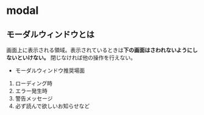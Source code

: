 # modal

## モーダルウィンドウとは

画面上に表示される領域。表示されているときは**下の画面はさわれないようにしないといけない。** 
閉じなければ他の操作を行えない。

- モーダルウィンドウ推奨場面

1. ローディング時
2. エラー発生時
3. 警告メッセージ
4. 必ず読んで欲しいお知らせなど


